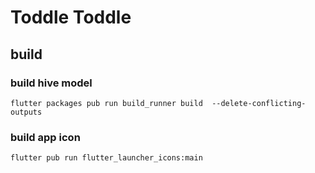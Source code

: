 # Toddle Toddle

## build

### build hive model 
`flutter packages pub run build_runner build  --delete-conflicting-outputs`

### build app icon
`flutter pub run flutter_launcher_icons:main`